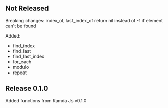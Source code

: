 Not Released
---------------

Breaking changes: index_of, last_index_of return nil instead of -1 if element can't be found

Added:

* find_index
* find_last
* find_last_index
* for_each
* modulo
* repeat

Release 0.1.0
---------------
Added functions from Ramda Js v0.1.0
